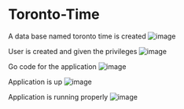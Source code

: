# Toronto-Time

A data base named toronto time is created
![image](https://github.com/user-attachments/assets/4f4cae8e-c65b-4613-9ae0-e193c4f453a9)

User is created and given the privileges
![image](https://github.com/user-attachments/assets/daad5609-a2d2-4566-9f7f-62fb108b5f21)

Go code for the application
![image](https://github.com/user-attachments/assets/bf3a34a6-548d-492f-8e42-f4a2727c36fe)

Application is up
![image](https://github.com/user-attachments/assets/3560b4df-6ace-47cc-a3ba-f72369937258)

Application is running properly
![image](https://github.com/user-attachments/assets/b9573e2d-b6fe-45d6-a11a-b9dda6159335)
